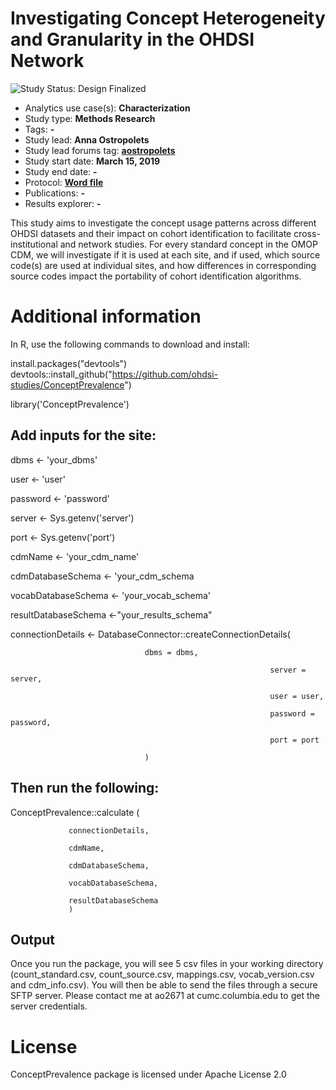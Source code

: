 Investigating Concept Heterogeneity and Granularity in the OHDSI Network
=============

<img src="https://img.shields.io/badge/Study%20Status-Design%20Finalized-brightgreen.svg" alt="Study Status: Design Finalized">

- Analytics use case(s): **Characterization**
- Study type: **Methods Research**
- Tags: **-**
- Study lead: **Anna Ostropolets**
- Study lead forums tag: **[aostropolets](https://forums.ohdsi.org/u/aostropolets)**
- Study start date: **March 15, 2019**
- Study end date: **-**
- Protocol: **[Word file](https://github.com/ohdsi-studies/ConceptPrevalence/extras/ConceptPrevalenceStudyProtocol_v1.0.docx)**
- Publications: **-**
- Results explorer: **-**

This study aims to investigate the concept usage patterns across different OHDSI datasets and their impact on cohort identification to facilitate cross-institutional and network studies. For every standard concept in the OMOP CDM, we will investigate if it is used at each site, and if used, which source code(s) are used at individual sites, and how differences in corresponding source codes impact the portability of cohort identification algorithms.  

Additional information
=============

In R, use the following commands to download and install:

install.packages("devtools")
devtools::install_github("https://github.com/ohdsi-studies/ConceptPrevalence")

library('ConceptPrevalence')

## Add inputs for the site:

dbms <- 'your_dbms'

user <- 'user'

password <- 'password'

server <- Sys.getenv('server')

port <- Sys.getenv('port')


cdmName <- 'your_cdm_name'

cdmDatabaseSchema <- 'your_cdm_schema

vocabDatabaseSchema <- 'your_vocab_schema'

resultDatabaseSchema <-"your_results_schema"


connectionDetails <- DatabaseConnector::createConnectionDetails(

							      dbms = dbms,
							      
                                                              server = server,
							      
                                                              user = user,
							      
                                                              password = password,
							      
                                                              port = port
							      
							      )
                                                              
## Then run the following:
ConceptPrevalence::calculate (

 				 connectionDetails,	
				 
  				 cdmName,
				 
				 cdmDatabaseSchema,
				 
 				 vocabDatabaseSchema,
				 
				 resultDatabaseSchema
				 )
			 
## Output

Once you run the package, you will see 5 csv files in your working directory (count_standard.csv, count_source.csv, mappings.csv, vocab_version.csv and cdm_info.csv).
You will then be able to send the files through a secure SFTP server.
Please contact me at ao2671 at cumc.columbia.edu to get the server credentials.

License
=======

ConceptPrevalence package is licensed under Apache License 2.0
